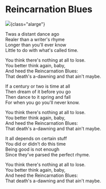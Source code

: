 # Reincarnation Blues

![](reincarnation-1.webp){class="alarge"}

Twas a distant dance ago\
Realer than a writer\'s rhyme\
Longer than you\'ll ever know\
Little to do with what\'s called time.

You think there\'s nothing at all to lose.\
You better think again, baby,\
And heed the Reincarnation Blues:\
That death\'s a-dawning and that ain\'t maybe.

If a century or two is time at all\
Then dream of it before you go\
Then dance to it spring and fall\
For when you go you\'ll never know.

You think there\'s nothing at all to lose.\
You better think again, baby,\
And heed the Reincarnation Blues:\
That death\'s a-dawning and that ain\'t maybe.

It all depends on certain stuff\
You did or didn\'t do this time\
Being good is not enough\
Since they\'ve parsed the perfect rhyme.

You think there\'s nothing at all to lose.\
You better think again, baby,\
And heed the Reincarnation Blues:\
That death\'s a-dawning and that ain\'t maybe.
